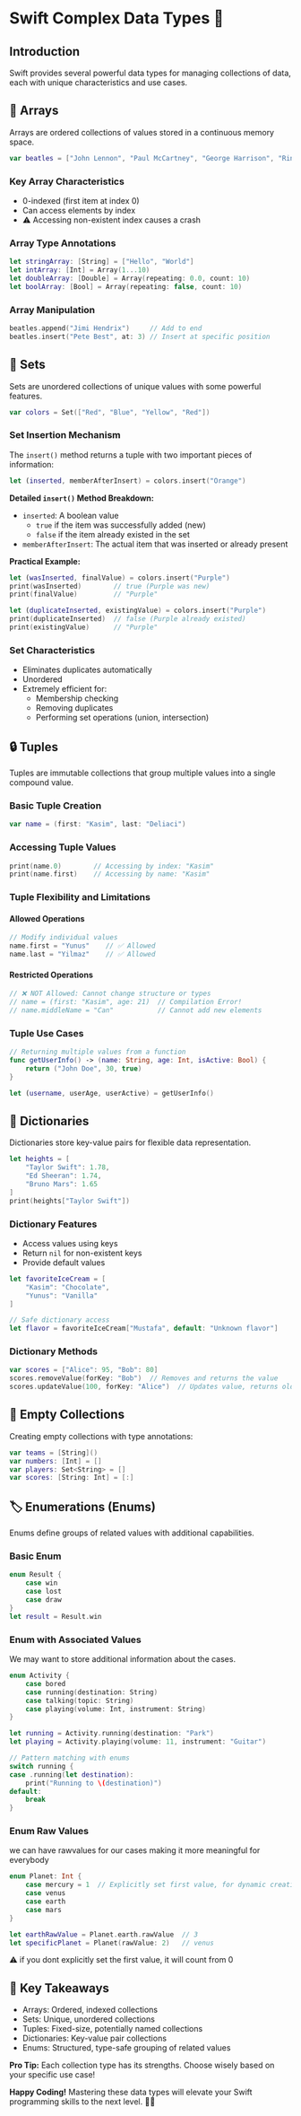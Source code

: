 # Swift Complex Data Types 🚀

## Introduction
Swift provides several powerful data types for managing collections of data, each with unique characteristics and use cases.

## 📝 Arrays
Arrays are ordered collections of values stored in a continuous memory space.

```swift
var beatles = ["John Lennon", "Paul McCartney", "George Harrison", "Ringo Starr"]
```

### Key Array Characteristics
- 0-indexed (first item at index 0)
- Can access elements by index
- ⚠️ Accessing non-existent index causes a crash

### Array Type Annotations
```swift
let stringArray: [String] = ["Hello", "World"]
let intArray: [Int] = Array(1...10)
let doubleArray: [Double] = Array(repeating: 0.0, count: 10)
let boolArray: [Bool] = Array(repeating: false, count: 10)
```

### Array Manipulation
```swift
beatles.append("Jimi Hendrix")     // Add to end
beatles.insert("Pete Best", at: 3) // Insert at specific position
```

## 🧰 Sets
Sets are unordered collections of unique values with some powerful features.

```swift
var colors = Set(["Red", "Blue", "Yellow", "Red"])
```

### Set Insertion Mechanism
The `insert()` method returns a tuple with two important pieces of information:

```swift
let (inserted, memberAfterInsert) = colors.insert("Orange")
```

**Detailed `insert()` Method Breakdown:**
- `inserted`: A boolean value 
  - `true` if the item was successfully added (new)
  - `false` if the item already existed in the set
- `memberAfterInsert`: The actual item that was inserted or already present

**Practical Example:**
```swift
let (wasInserted, finalValue) = colors.insert("Purple")
print(wasInserted)        // true (Purple was new)
print(finalValue)         // "Purple"

let (duplicateInserted, existingValue) = colors.insert("Purple")
print(duplicateInserted)  // false (Purple already existed)
print(existingValue)      // "Purple"
```

### Set Characteristics
- Eliminates duplicates automatically
- Unordered
- Extremely efficient for:
  - Membership checking
  - Removing duplicates
  - Performing set operations (union, intersection)

## 🔒 Tuples
Tuples are immutable collections that group multiple values into a single compound value.

### Basic Tuple Creation
```swift
var name = (first: "Kasim", last: "Deliaci")
```

### Accessing Tuple Values
```swift
print(name.0)        // Accessing by index: "Kasim"
print(name.first)    // Accessing by name: "Kasim"
```

### Tuple Flexibility and Limitations

#### Allowed Operations
```swift
// Modify individual values
name.first = "Yunus"    // ✅ Allowed
name.last = "Yilmaz"    // ✅ Allowed
```

#### Restricted Operations
```swift
// ❌ NOT Allowed: Cannot change structure or types
// name = (first: "Kasim", age: 21)  // Compilation Error!
// name.middleName = "Can"           // Cannot add new elements
```

### Tuple Use Cases
```swift
// Returning multiple values from a function
func getUserInfo() -> (name: String, age: Int, isActive: Bool) {
    return ("John Doe", 30, true)
}

let (username, userAge, userActive) = getUserInfo()
```

## 📖 Dictionaries
Dictionaries store key-value pairs for flexible data representation.

```swift
let heights = [
    "Taylor Swift": 1.78,
    "Ed Sheeran": 1.74,
    "Bruno Mars": 1.65
]
print(heights["Taylor Swift"])
```

### Dictionary Features
- Access values using keys
- Return `nil` for non-existent keys
- Provide default values

```swift
let favoriteIceCream = [
    "Kasim": "Chocolate",
    "Yunus": "Vanilla"
]

// Safe dictionary access
let flavor = favoriteIceCream["Mustafa", default: "Unknown flavor"]
```

### Dictionary Methods
```swift
var scores = ["Alice": 95, "Bob": 80]
scores.removeValue(forKey: "Bob")  // Removes and returns the value
scores.updateValue(100, forKey: "Alice")  // Updates value, returns old value
```

## 🌈 Empty Collections
Creating empty collections with type annotations:

```swift
var teams = [String]()
var numbers: [Int] = []
var players: Set<String> = []
var scores: [String: Int] = [:]
```

## 🏷️ Enumerations (Enums)
Enums define groups of related values with additional capabilities.

### Basic Enum
```swift
enum Result {
    case win
    case lost
    case draw
}
let result = Result.win
```

### Enum with Associated Values
We may want to store additional information about the cases.
```swift
enum Activity {
    case bored
    case running(destination: String)
    case talking(topic: String)
    case playing(volume: Int, instrument: String)
}

let running = Activity.running(destination: "Park")
let playing = Activity.playing(volume: 11, instrument: "Guitar")

// Pattern matching with enums
switch running {
case .running(let destination):
    print("Running to \(destination)")
default:
    break
}
```

### Enum Raw Values
we can have rawvalues for our cases making it more meaningful for everybody
```swift
enum Planet: Int {
    case mercury = 1  // Explicitly set first value, for dynamic creation
    case venus
    case earth
    case mars
}

let earthRawValue = Planet.earth.rawValue  // 3
let specificPlanet = Planet(rawValue: 2)   // venus
```
⚠️ if you dont explicitly set the first value, it will count from 0

## 🚀 Key Takeaways
- Arrays: Ordered, indexed collections
- Sets: Unique, unordered collections
- Tuples: Fixed-size, potentially named collections
- Dictionaries: Key-value pair collections
- Enums: Structured, type-safe grouping of related values

**Pro Tip:** Each collection type has its strengths. Choose wisely based on your specific use case!

**Happy Coding!** Mastering these data types will elevate your Swift programming skills to the next level. 🍏📱
